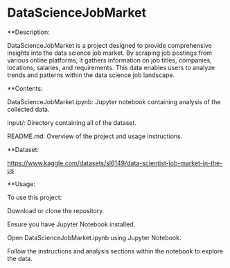 # DataScienceJobMarket

**Description:

DataScienceJobMarket is a project designed to provide comprehensive insights into the data science job market. By scraping job postings from various online platforms, it gathers information on job titles, companies, locations, salaries, and requirements. This data enables users to analyze trends and patterns within the data science job landscape.

**Contents:

DataScienceJobMarket.ipynb: Jupyter notebook containing analysis of the collected data.

input/: Directory containing all of the dataset.

README.md: Overview of the project and usage instructions.

**Dataset:

https://www.kaggle.com/datasets/sl6149/data-scientist-job-market-in-the-us


**Usage:

To use this project:

Download or clone the repository.

Ensure you have Jupyter Notebook installed.

Open DataScienceJobMarket.ipynb using Jupyter Notebook.

Follow the instructions and analysis sections within the notebook to explore the data.
